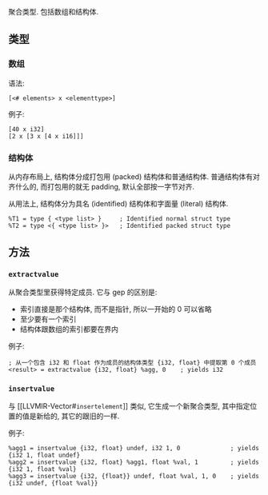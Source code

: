 聚合类型. 包括数组和结构体.

## 类型

### 数组

语法:

````
[<# elements> x <elementtype>]
````

例子:

````
[40 x i32]
[2 x [3 x [4 x i16]]]
````

### 结构体

从内存布局上, 结构体分成打包用 (packed) 结构体和普通结构体. 普通结构体有对齐什么的, 而打包用的就无 padding, 默认全部按一字节对齐.

从用法上, 结构体分为具名 (identified) 结构体和字面量 (literal) 结构体.

````
%T1 = type { <type list> }     ; Identified normal struct type
%T2 = type <{ <type list> }>   ; Identified packed struct type
````

## 方法

### `extractvalue`

从聚合类型里获得特定成员. 它与 gep 的区别是:

* 索引直接是那个结构体, 而不是指针, 所以一开始的 0 可以省略
* 至少要有一个索引
* 结构体跟数组的索引都要在界内

例子:

````
; 从一个包含 i32 和 float 作为成员的结构体类型 {i32, float} 中提取第 0 个成员
<result> = extractvalue {i32, float} %agg, 0    ; yields i32
````

### `insertvalue`

与 \[\[LLVMIR-Vector#`insertelement`\]\] 类似, 它生成一个新聚合类型, 其中指定位置的值是新给的, 其它的跟旧的一样.

例子:

````
%agg1 = insertvalue {i32, float} undef, i32 1, 0              ; yields {i32 1, float undef}
%agg2 = insertvalue {i32, float} %agg1, float %val, 1         ; yields {i32 1, float %val}
%agg3 = insertvalue {i32, {float}} undef, float %val, 1, 0    ; yields {i32 undef, {float %val}}
````
